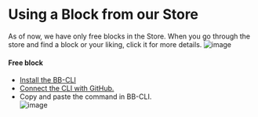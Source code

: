 # Using a Block from our Store

As of now, we have only free blocks in the Store. When you go through the store and find a block or your liking, click it for more details. 
![image](https://user-images.githubusercontent.com/33730398/217485953-8268dcca-3a33-4d7f-bbf5-0ebe78523b62.png) 
<!-- (ss has to be changed because of 0$ and blocks without paid/free mentioning) -->

#### Free block
* [Install the BB-CLI](https://docs.appblocks.com/docs/quickstart/start-from-template/setup)
* [Connect the CLI with GitHub.](https://docs.appblocks.com/docs/quickstart/start-from-template/connect%20github)
* Copy and paste the command in BB-CLI.  
![image](https://user-images.githubusercontent.com/33730398/217484496-6eef0402-ccb7-4b46-a5d2-5a5a6148ac19.png)



 
